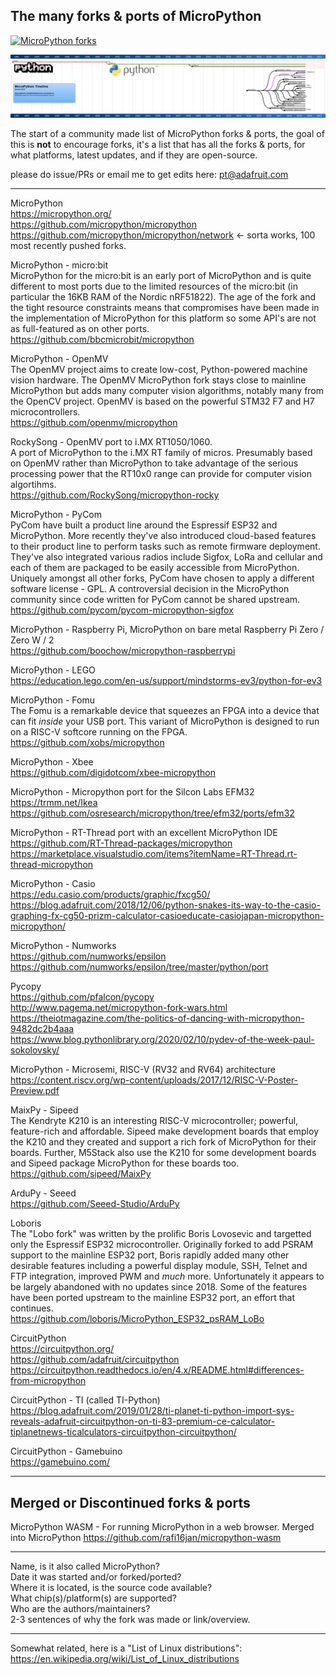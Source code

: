 ## The many forks & ports of MicroPython

[![MicroPython forks](./assets/micropython.jpg)](https://github.com/adafruit/awesome-micropythons)

[![MicroPython forks](./timeline/timeline.svg)](https://github.com/adafruit/awesome-micropythons)

The start of a community made list of MicroPython forks & ports, the goal of this is **not** to encourage forks, it's a list that has all the forks & ports, for what platforms, latest updates, and if they are open-source.

please do issue/PRs or email me to get edits here: pt@adafruit.com  

* * *

MicroPython  
https://micropython.org/  
https://github.com/micropython/micropython  
https://github.com/micropython/micropython/network <- sorta works, 100 most recently pushed forks.

MicroPython - micro:bit  
MicroPython for the micro:bit is an early port of MicroPython and is quite different to most ports due to the limited resources of the micro:bit (in particular the 16KB RAM of the Nordic nRF51822). The age of the fork and the tight resource constraints means that compromises have been made in the implementation of MicroPython for this platform so some API's are not as full-featured as on other ports.  
https://github.com/bbcmicrobit/micropython

MicroPython - OpenMV  
The OpenMV project aims to create low-cost, Python-powered machine vision hardware. The OpenMV MicroPython fork stays close to mainline MicroPython but adds many computer vision algorithms, notably many from the OpenCV project. OpenMV is based on the powerful STM32 F7 and H7 microcontrollers.  
https://github.com/openmv/micropython

RockySong - OpenMV port to i.MX RT1050/1060.  
A port of MicroPython to the i.MX RT family of micros. Presumably based on OpenMV rather than MicroPython to take advantage of the serious processing power that the RT10x0 range can provide for computer vision algortihms.  
https://github.com/RockySong/micropython-rocky

MicroPython - PyCom  
PyCom have built a product line around the Espressif ESP32 and MicroPython. More recently they've also introduced cloud-based features to their product line to perform tasks such as remote firmware deployment. They've also integrated various radios include Sigfox, LoRa and cellular and each of them are packaged to be easily accessible from MicroPython. Uniquely amongst all other forks, PyCom have chosen to apply a different software license - GPL. A controversial decision in the MicroPython community since code written for PyCom cannot be shared upstream.  
https://github.com/pycom/pycom-micropython-sigfox

MicroPython - Raspberry Pi, MicroPython on bare metal Raspberry Pi Zero / Zero W / 2  
https://github.com/boochow/micropython-raspberrypi

MicroPython - LEGO  
https://education.lego.com/en-us/support/mindstorms-ev3/python-for-ev3

MicroPython - Fomu  
The Fomu is a remarkable device that squeezes an FPGA into a device that can fit *inside* your USB port. This variant of MicroPython is designed to run on a RISC-V softcore running on the FPGA.  
https://github.com/xobs/micropython  

MicroPython - Xbee  
https://github.com/digidotcom/xbee-micropython

MicroPython - Micropython port for the Silcon Labs EFM32  
https://trmm.net/Ikea  
https://github.com/osresearch/micropython/tree/efm32/ports/efm32  

MicroPython - RT-Thread port with an excellent MicroPython IDE  
https://github.com/RT-Thread-packages/micropython  
https://marketplace.visualstudio.com/items?itemName=RT-Thread.rt-thread-micropython

MicroPython - Casio  
https://edu.casio.com/products/graphic/fxcg50/  
https://blog.adafruit.com/2018/12/06/python-snakes-its-way-to-the-casio-graphing-fx-cg50-prizm-calculator-casioeducate-casiojapan-micropython-micropython/

MicroPython - Numworks  
https://github.com/numworks/epsilon  
https://github.com/numworks/epsilon/tree/master/python/port

Pycopy  
https://github.com/pfalcon/pycopy  
http://www.pagema.net/micropython-fork-wars.html  
https://theiotmagazine.com/the-politics-of-dancing-with-micropython-9482dc2b4aaa  
https://www.blog.pythonlibrary.org/2020/02/10/pydev-of-the-week-paul-sokolovsky/

MicroPython - Microsemi, RISC-V (RV32 and RV64) architecture  
https://content.riscv.org/wp-content/uploads/2017/12/RISC-V-Poster-Preview.pdf

MaixPy - Sipeed  
The Kendryte K210 is an interesting RISC-V microcontroller; powerful, feature-rich and affordable. Sipeed make development boards that employ the K210 and they created and support a rich fork of MicroPython for their boards. Further, M5Stack also use the K210 for some development boards and Sipeed package MicroPython for these boards too.  
https://github.com/sipeed/MaixPy

ArduPy - Seeed  
https://github.com/Seeed-Studio/ArduPy

Loboris  
The "Lobo fork" was written by the prolific Boris Lovosevic and targetted only the Espressif ESP32 microcontroller. Originally forked to add PSRAM support to the mainline ESP32 port, Boris rapidly added many other desirable features including a powerful display module, SSH, Telnet and FTP integration, improved PWM and *much* more. Unfortunately it appears to be largely abandoned with no updates since 2018. Some of the features have been ported upstream to the mainline ESP32 port, an effort that continues.  
https://github.com/loboris/MicroPython_ESP32_psRAM_LoBo

CircuitPython  
https://circuitpython.org/  
https://github.com/adafruit/circuitpython  
https://circuitpython.readthedocs.io/en/4.x/README.html#differences-from-micropython

CircuitPython - TI (called TI-Python)  
https://blog.adafruit.com/2019/01/28/ti-planet-ti-python-import-sys-reveals-adafruit-circuitpython-on-ti-83-premium-ce-calculator-tiplanetnews-ticalculators-circuitpython-circuitpython/

CircuitPython - Gamebuino  
https://gamebuino.com/

* * *

## Merged or Discontinued forks & ports

MicroPython WASM - For running MicroPython in a web browser. Merged into MicroPython
https://github.com/rafi16jan/micropython-wasm


* * *

Name, is it also called MicroPython?  
Date it was started and/or forked/ported?  
Where it is located, is the source code available?  
What chip(s)/platform(s) are supported?  
Who are the authors/maintainers?  
2-3 sentences of why the fork was made or link/overview.

* * *

Somewhat related, here is a "List of Linux distributions":  
https://en.wikipedia.org/wiki/List_of_Linux_distributions


